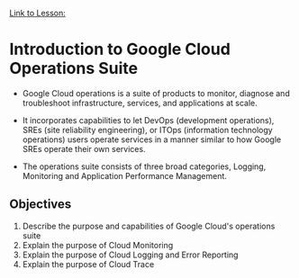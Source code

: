 [Link to Lesson:](https://www.cloudskillsboost.google/paths/15/course_templates/99/video/432478)

# Introduction to Google Cloud Operations Suite
- Google Cloud operations is a suite of products to monitor, diagnose and troubleshoot infrastructure, services, and applications at scale.

- It incorporates capabilities to let DevOps (development operations), SREs (site reliability engineering), or ITOps (information technology operations) users operate services in a manner similar to how Google SREs operate their own services.

- The operations suite consists of three broad categories, Logging, Monitoring and Application Performance Management.

## Objectives
1. Describe the purpose and capabilities of Google Cloud's operations suite
2. Explain the purpose of Cloud Monitoring
3. Explain the purpose of Cloud Logging and Error Reporting
4. Explain the purpose of Cloud Trace
